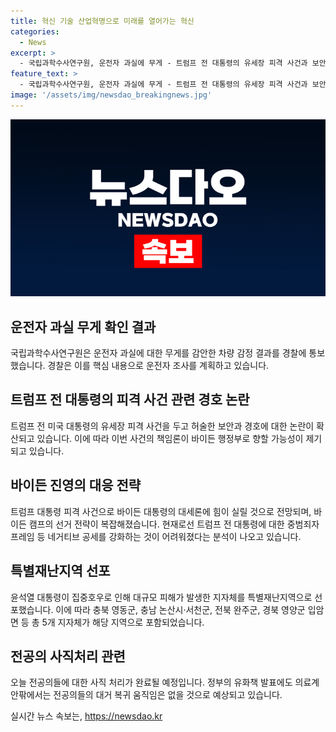 ```yaml
---
title: 혁신 기술 산업혁명으로 미래를 열어가는 혁신
categories:
  - News
excerpt: >
  - 국립과학수사연구원, 운전자 과실에 무게 - 트럼프 전 대통령의 유세장 피격 사건과 보안 논란 - 바이든 진영의 선거 전략 변화 - 윤석열 대통령, 특별재난지역 선포 - 전공의들의 사직 처리 완료 예정, 복귀 움직임 부정적  기사문의/제보: 카톡/라인 jebo23
feature_text: >
  - 국립과학수사연구원, 운전자 과실에 무게 - 트럼프 전 대통령의 유세장 피격 사건과 보안 논란 - 바이든 진영의 선거 전략 변화 - 윤석열 대통령, 특별재난지역 선포 - 전공의들의 사직 처리 완료 예정, 복귀 움직임 부정적  기사문의/제보: 카톡/라인 jebo23
image: '/assets/img/newsdao_breakingnews.jpg'
---
```


<p><img src="/assets/img/newsdao_breakingnews.jpg" alt="firstkoreanews 속보" /></p>

<h2 data-ke-size="size26">운전자 과실 무게 확인 결과</h2>

<p data-ke-size="size16">국립과학수사연구원은 운전자 과실에 대한 무게를 감안한 차량 감정 결과를 경찰에 통보했습니다. 경찰은 이를 핵심 내용으로 운전자 조사를 계획하고 있습니다.</p>

<h2 data-ke-size="size26">트럼프 전 대통령의 피격 사건 관련 경호 논란</h2>

<p data-ke-size="size16">트럼프 전 미국 대통령의 유세장 피격 사건을 두고 허술한 보안과 경호에 대한 논란이 확산되고 있습니다. 이에 따라 이번 사건의 책임론이 바이든 행정부로 향할 가능성이 제기되고 있습니다.</p>

<h2 data-ke-size="size26">바이든 진영의 대응 전략</h2>

<p data-ke-size="size16">트럼프 대통령 피격 사건으로 바이든 대통령의 대세론에 힘이 실릴 것으로 전망되며, 바이든 캠프의 선거 전략이 복잡해졌습니다. 현재로선 트럼프 전 대통령에 대한 중범죄자 프레임 등 네거티브 공세를 강화하는 것이 어려워졌다는 분석이 나오고 있습니다.</p>

<h2 data-ke-size="size26">특별재난지역 선포</h2>

<p data-ke-size="size16">윤석열 대통령이 집중호우로 인해 대규모 피해가 발생한 지자체를 특별재난지역으로 선포했습니다. 이에 따라 충북 영동군, 충남 논산시·서천군, 전북 완주군, 경북 영양군 입암면 등 총 5개 지자체가 해당 지역으로 포함되었습니다.</p>

<h2 data-ke-size="size26">전공의 사직처리 관련</h2>

<p data-ke-size="size16">오늘 전공의들에 대한 사직 처리가 완료될 예정입니다. 정부의 유화책 발표에도 의료계 안팎에서는 전공의들의 대거 복귀 움직임은 없을 것으로 예상되고 있습니다.</p>
실시간 뉴스 속보는, <a href="https://newsdao.kr" rel="dofollow">https://newsdao.kr</a>


